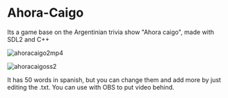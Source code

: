 # Ahora-Caigo
Its a game base on the Argentinian trivia show "Ahora caigo", made with SDL2 and C++

![ahoracaigo2mp4](https://github.com/PierPlayss/Ahora-Caigo/assets/37775910/cf9638f5-29b8-428f-a584-324d3165cd6b)

![ahoracaigoss2](https://github.com/PierPlayss/Ahora-Caigo/assets/37775910/8e2a89e3-1668-44df-b2ed-578188dc92fb)

It has 50 words in spanish, but you can change them and add more by just editing the .txt.
You can use with OBS to put video behind.
